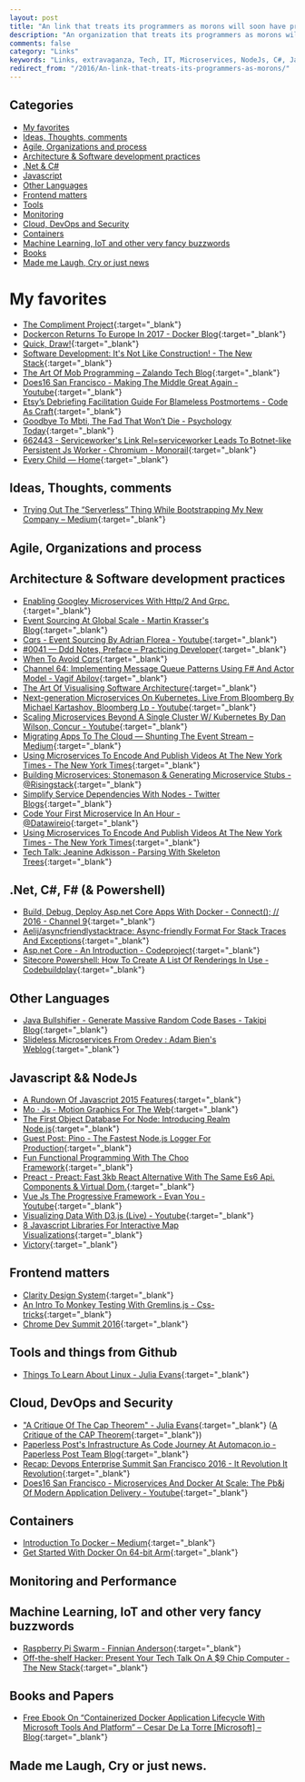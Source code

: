 ```yaml
---
layout: post
title: "An link that treats its programmers as morons will soon have programmers that are willing and able to act like morons only"
description: "An organization that treats its programmers as morons will soon have programmers that are willing and able to act like morons only. -Bjarne Stroustrup"
comments: false
category: "Links"
keywords: "Links, extravaganza, Tech, IT, Microservices, NodeJs, C#, Javascript, Solution architecture"
redirect_from: "/2016/An-link-that-treats-its-programmers-as-morons/"
---
```


## Categories ##
* [My favorites](#favorites)
* [Ideas, Thoughts, comments](#ideas)
* [Agile, Organizations and process](#agile)
* [Architecture & Software development practices](#development)
* [.Net & C#](#net)
* [Javascript](#javascript)
* [Other Languages](#polygloting)
* [Frontend matters](#web)
* [Tools](#tools)
* [Monitoring](#monitoring)
* [Cloud, DevOps and Security](#devops)
* [Containers](#containers)
* [Machine Learning, IoT and other very fancy buzzwords](#iot)
* [Books](#books)
* [Made me Laugh, Cry or just news](#news)

# My favorites<a name="favorites"></a> #
* [The Compliment Project](https://www.thecomplimentproject.org/){:target="_blank"}
* [Dockercon Returns To Europe In 2017 - Docker Blog](https://blog.docker.com/2016/11/dockercon-returns-europe-2017/){:target="_blank"}
* [Quick, Draw!](https://quickdraw.withgoogle.com/){:target="_blank"}
* [Software Development: It's Not Like Construction! - The New Stack](http://thenewstack.io/modern-effective-software-development-15/){:target="_blank"}
* [The Art Of Mob Programming – Zalando Tech Blog](https://tech.zalando.com/blog/the-art-of-mob-programming/){:target="_blank"}
* [Does16 San Francisco - Making The Middle Great Again - Youtube](https://www.youtube.com/watch?v=zMsi5zQ9wp8){:target="_blank"}
* [Etsy’s Debriefing Facilitation Guide For Blameless Postmortems - Code As Craft](https://codeascraft.com/2016/11/17/debriefing-facilitation-guide/){:target="_blank"}
* [Goodbye To Mbti, The Fad That Won’t Die - Psychology Today](https://www.psychologytoday.com/blog/give-and-take/201309/goodbye-mbti-the-fad-won-t-die){:target="_blank"}
* [662443 - Serviceworker's Link Rel=serviceworker Leads To Botnet-like Persistent Js Worker - Chromium - Monorail](https://bugs.chromium.org/p/chromium/issues/detail?id=662443){:target="_blank"}
* [Every Child — Home](http://www.everychild.bigcartel.com/){:target="_blank"}

## Ideas, Thoughts, comments <a name="ideas"></a> ##
* [Trying Out The “Serverless” Thing While Bootstrapping My New Company – Medium](https://medium.com/@robconery/trying-out-the-serverless-thing-while-bootstrapping-my-new-company-6763a9de7ed?imm_mid=0eaddd&cmp=em-webops-na-na-newsltr_20161118#.fsl22mydq){:target="_blank"}

## Agile, Organizations and process<a name="agile"></a> ##

## Architecture & Software development practices <a name="development"></a> ##
* [Enabling Googley Microservices With Http/2 And Grpc.](http://www.slideshare.net/borisovalex/enabling-googley-microservices-with-http2-and-grpc){:target="_blank"}
* [Event Sourcing At Global Scale - Martin Krasser's Blog](https://krasserm.github.io/2015/01/13/event-sourcing-at-global-scale/?__s=amwwwz5judsp1dsfgko7){:target="_blank"}
* [Cqrs - Event Sourcing By Adrian Florea - Youtube](https://www.youtube.com/watch?v=Re8X9J_hkmI&__s=amwwwz5judsp1dsfgko7){:target="_blank"}
* [#0041 — Ddd Notes, Preface – Practicing Developer](https://practicingdeveloper.com/2016/11/06/0041-ddd-notes-preface/?__s=amwwwz5judsp1dsfgko7){:target="_blank"}
* [When To Avoid Cqrs](http://udidahan.com/2011/04/22/when-to-avoid-cqrs/?__s=amwwwz5judsp1dsfgko7){:target="_blank"}
* [Channel 64: Implementing Message Queue Patterns Using F# And Actor Model - Vagif Abilov](http://www.channel64.net/2016/11/implementing-message-queue-patterns.html?__s=amwwwz5judsp1dsfgko7){:target="_blank"}
* [The Art Of Visualising Software Architecture](https://vimeo.com/191283373){:target="_blank"}
* [Next-generation Microservices On Kubernetes. Live From Bloomberg By Michael Kartashov, Bloomberg Lp - Youtube](https://www.youtube.com/watch?v=FBKNyP1OQx0){:target="_blank"}
* [Scaling Microservices Beyond A Single Cluster W/ Kubernetes By Dan Wilson, Concur - Youtube](https://www.youtube.com/watch?v=eQ9R8prQUHU){:target="_blank"}
* [Migrating Apps To The Cloud — Shunting The Event Stream – Medium](https://medium.com/@KevinHoffman/migrating-apps-to-the-cloud-shunting-the-event-stream-8c2f6f309242#.p1j2t87qs){:target="_blank"}
* [Using Microservices To Encode And Publish Videos At The New York Times - The New York Times](http://open.blogs.nytimes.com/2016/11/01/using-microservices-to-encode-and-publish-videos-at-the-new-york-times/?_r=1){:target="_blank"}
* [Building Microservices: Stonemason & Generating Microservice Stubs - @Risingstack](https://community.risingstack.com/building-microservices-stonemason-generating-microservice-stubs/){:target="_blank"}
* [Simplify Service Dependencies With Nodes - Twitter Blogs](https://blog.twitter.com/2016/simplify-service-dependencies-with-nodes){:target="_blank"}
* [Code Your First Microservice In An Hour - @Datawireio](https://www.datawire.io/code-your-first-microservice-in-an-hour/){:target="_blank"}
* [Using Microservices To Encode And Publish Videos At The New York Times - The New York Times](http://open.blogs.nytimes.com/2016/11/01/using-microservices-to-encode-and-publish-videos-at-the-new-york-times/?_r=1){:target="_blank"}
* [Tech Talk: Jeanine Adkisson - Parsing With Skeleton Trees](http://tech.trello.com/jeanine-adkisson-skeleton-trees/){:target="_blank"}

## **.Net, C#, F# (& Powershell)**  <a name="net"></a> ##
* [Build, Debug, Deploy Asp.net Core Apps With Docker - Connect(); // 2016 - Channel 9](https://channel9.msdn.com/events/connect/2016/206){:target="_blank"}
* [Aelij/asyncfriendlystacktrace: Async-friendly Format For Stack Traces And Exceptions](https://github.com/aelij/AsyncFriendlyStackTrace){:target="_blank"}
* [Asp.net Core - An Introduction - Codeproject](http://www.codeproject.com/Articles/1156395/ASP-NET-Core-An-Introduction){:target="_blank"}
* [Sitecore Powershell: How To Create A List Of Renderings In Use - Codebuildplay](https://codebuildplay.wordpress.com/2016/11/15/sitecore-powershell-how-to-create-a-list-of-renderings-in-use/){:target="_blank"}

## Other Languages  <a name="polygloting"></a> ##
* [Java Bullshifier - Generate Massive Random Code Bases - Takipi Blog](http://blog.takipi.com/java-bullshifier-generate-massive-random-code-bases/){:target="_blank"}
* [Slideless Microservices From Oredev : Adam Bien's Weblog](http://www.adam-bien.com/roller/abien/entry/slideless_microservices_from_oredev){:target="_blank"}

## Javascript && NodeJs <a name="javascript"></a><a name="nodejs"></a> ##
* [A Rundown Of Javascript 2015 Features](https://auth0.com/blog/a-rundown-of-es6-features){:target="_blank"}
* [Mo · Js - Motion Graphics For The Web](http://mojs.io/){:target="_blank"}
* [The First Object Database For Node: Introducing Realm Node.js](https://realm.io/news/first-object-database-realm-node-js-server/){:target="_blank"}
* [Guest Post: Pino - The Fastest Node.js Logger For Production](http://www.nearform.com/nodecrunch/sematext-guest-post-pino-fastest-node-js-logger-production/){:target="_blank"}
* [Fun Functional Programming With The Choo Framework](https://www.sitepoint.com/functional-programming-choo/){:target="_blank"}
* [Preact - Preact: Fast 3kb React Alternative With The Same Es6 Api. Components & Virtual Dom.](https://preactjs.com/){:target="_blank"}
* [Vue Js The Progressive Framework - Evan You - Youtube](https://www.youtube.com/watch?v=pBBSp_iIiVM){:target="_blank"}
* [Visualizing Data With D3.js (Live) - Youtube](https://www.youtube.com/watch?v=sEpRzyPRH0s){:target="_blank"}
* [8 Javascript Libraries For Interactive Map Visualizations](http://www.onextrapixel.com/2016/11/16/8-javascript-libraries-for-interactive-map-visualizations/){:target="_blank"}
* [Victory](https://formidable.com/open-source/victory/){:target="_blank"}

## Frontend matters <a name="web"></a> ##
* [Clarity Design System](https://vmware.github.io/clarity/index.html){:target="_blank"}
* [An Intro To Monkey Testing With Gremlins.js - Css-tricks](https://css-tricks.com/intro-monkey-testing-gremlins-js/){:target="_blank"}
* [Chrome Dev Summit 2016](https://www.youtube.com/playlist?list=PLNYkxOF6rcIBTs2KPy1E6tIYaWoFcG3uj){:target="_blank"}

## Tools and things from Github <a name="tools"></a> ##
* [Things To Learn About Linux - Julia Evans](https://jvns.ca/blog/2016/11/21/things-to-learn-about-linux/){:target="_blank"}

## Cloud, DevOps and Security<a name="devops"></a> ##
* ["A Critique Of The Cap Theorem" - Julia Evans](https://jvns.ca/blog/2016/11/19/a-critique-of-the-cap-theorem/){:target="_blank"} ([A Critique of the CAP Theorem](https://arxiv.org/pdf/1509.05393v2.pdf){:target="_blank"})
* [Paperless Post's Infrastructure As Code Journey At Automacon.io - Paperless Post Team Blog](http://dev.paperlesspost.com/paperless-posts-infrastructure-as-code-journey-at-automacon-io/441){:target="_blank"}
* [Recap: Devops Enterprise Summit San Francisco 2016 - It Revolution It Revolution](http://itrevolution.com/recap-devops-enterprise-summit-san-francisco-2016/){:target="_blank"}
* [Does16 San Francisco - Microservices And Docker At Scale: The Pb&j Of Modern Application Delivery - Youtube](https://www.youtube.com/watch?v=r7YwzbYIU1k){:target="_blank"}

## Containers <a name="containers"></a> ##
* [Introduction To Docker – Medium](https://medium.com/@BuddyWorks/introduction-to-docker-a7d9e1f6c0b3#.mjrek8ar2){:target="_blank"}
* [Get Started With Docker On 64-bit Arm](http://blog.alexellis.io/get-started-with-docker-on-64-bit-arm/){:target="_blank"}

## Monitoring and Performance <a name="monitoring"></a> ##

## Machine Learning, IoT and other very fancy buzzwords <a name="iot"></a> ##
* [Raspberry Pi Swarm - Finnian Anderson](https://fxapi.co.uk/2016/11/19/raspberry-pi-swarm/){:target="_blank"}
* [Off-the-shelf Hacker: Present Your Tech Talk On A $9 Chip Computer - The New Stack](http://thenewstack.io/off-shelf-hacker-present-tech-talk-9-chip-computer/){:target="_blank"}
## Books and Papers<a name="books"></a> ##
* [Free Ebook On “Containerized Docker Application Lifecycle With Microsoft Tools And Platform” – Cesar De La Torre [Microsoft] – Blog](https://aka.ms/dockerlifecycleebook){:target="_blank"}

## Made me Laugh, Cry or just news. <a name="news"></a> ##
